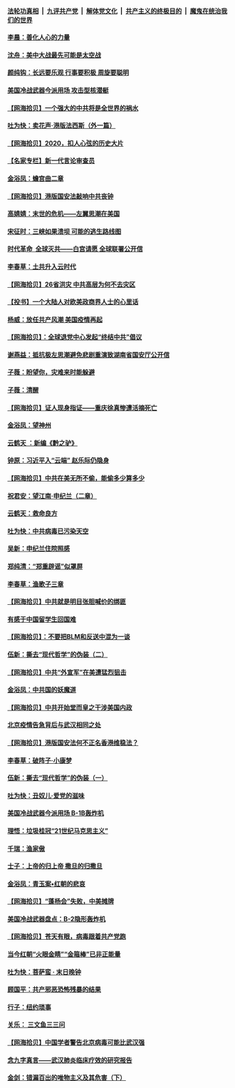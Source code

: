 ####  [法轮功真相](../../../../basic/blob/master/README.md?t=07050702) &nbsp;|&nbsp; [九评共产党](../../../../9ping.md/blob/master/README.md?t=07050702) &nbsp;|&nbsp; [解体党文化](../../../../jtdwh.md/blob/master/README.md?t=07050702)  &nbsp;|&nbsp; [共产主义的终极目的](../../../../gczydzjmd.md/blob/master/README.md?t=07050702) &nbsp;|&nbsp; [魔鬼在统治我们的世界](../../../../mgztzwmdsj.md/blob/master/README.md?t=07050702) 

#### [李晨：善化人心的力量](../pages/nsc993/n12232209.md?t=07050702) 

#### [沈舟：美中大战最先可能是太空战](../pages/nsc993/n12232144.md?t=07050702) 

#### [颜纯钩：长远要乐观 行事要积极 周旋要聪明](../pages/nsc993/n12231992.md?t=07050702) 

#### [美国冷战武器今派用场 攻击型核潜艇](../pages/nsc993/n12231191.md?t=07050702) 

#### [【网海拾贝】一个强大的中共将是全世界的祸水](../pages/nsc993/n12231562.md?t=07050702) 

#### [吐为快：卖花声‧港版法西斯（外一篇）](../pages/nsc993/n12229898.md?t=07050702) 

#### [【网海拾贝】2020，扣人心弦的历史大片](../pages/nsc993/n12229171.md?t=07050702) 

#### [【名家专栏】新一代言论审查员](../pages/nsc993/n12227794.md?t=07050702) 

#### [金浴凤：蟾宫曲二章](../pages/nsc993/n12228984.md?t=07050702) 

#### [【网海拾贝】港版国安法敲响中共丧钟](../pages/nsc993/n12226956.md?t=07050702) 

#### [高婧婧：末世的危机——左翼思潮在美国](../pages/nsc993/n12226818.md?t=07050702) 

#### [宋征时：三峡如果溃坝 可能的逃生路线图](../pages/nsc993/n12226226.md?t=07050702) 

#### [时代革命  全球灭共——白宫请愿 全球联署公开信](../pages/nsc993/n12226179.md?t=07050702) 

#### [李春草：土共升入云时代](../pages/nsc993/n12223920.md?t=07050702) 

#### [【网海拾贝】26省洪灾 中共高层为何不去灾区](../pages/nsc993/n12223360.md?t=07050702) 

#### [【投书】一个大陆人对欧美政商界人士的心里话](../pages/nsc993/n12221489.md?t=07050702) 

#### [杨威：放任共产风潮 美国疫情再起](../pages/nsc993/n12220695.md?t=07050702) 

#### [【网海拾贝】：全球退党中心发起“终结中共”倡议](../pages/nsc993/n12220970.md?t=07050702) 

#### [谢燕益：抵抗极左思潮避免悲剧重演致湖南省国安厅公开信](../pages/nsc993/n12218887.md?t=07050702) 

#### [子薇：盼望你，灾难来时能躲避](../pages/nsc993/n12218425.md?t=07050702) 

#### [子薇：清醒](../pages/nsc993/n12218396.md?t=07050702) 

#### [【网海拾贝】证人现身指证——重庆徐真惨遭活摘死亡](../pages/nsc993/n12218278.md?t=07050702) 

#### [金浴凤：望神州](../pages/nsc993/n12218049.md?t=07050702) 

#### [云鹤天 ：新编《黔之驴》](../pages/nsc993/n12218038.md?t=07050702) 

#### [钟原：习近平入“云端” 赵乐际仍隐身](../pages/nsc993/n12217720.md?t=07050702) 

#### [【网海拾贝】中共在美无所不偷，能偷多少算多少](../pages/nsc993/n12216875.md?t=07050702) 

#### [祝君安：望江南·申纪兰（二章）](../pages/nsc993/n12216556.md?t=07050702) 

#### [云鹤天：救命良方](../pages/nsc993/n12216543.md?t=07050702) 

#### [吐为快：中共病毒已污染天空](../pages/nsc993/n12215786.md?t=07050702) 

#### [吴新：申纪兰住院照感](../pages/nsc993/n12215730.md?t=07050702) 

#### [郑纯清：“郑重辟谣”似罩屏](../pages/nsc993/n12215700.md?t=07050702) 

#### [李春草：渔歌子三章](../pages/nsc993/n12215653.md?t=07050702) 

#### [【网海拾贝】中共就是明目张胆喊价的绑匪](../pages/nsc993/n12215381.md?t=07050702) 

#### [有感于中国留学生回国难](../pages/nsc993/n12212960.md?t=07050702) 

#### [【网海拾贝】：不要把BLM和反送中混为一谈](../pages/nsc993/n12213076.md?t=07050702) 

#### [伍新：撕去“现代哲学”的伪装（二）](../pages/nsc993/n12211310.md?t=07050702) 

#### [【网海拾贝】中共“外宣军”在美遭猛烈狙击](../pages/nsc993/n12211190.md?t=07050702) 

#### [金浴凤：中共国的妖魔道](../pages/nsc993/n12208163.md?t=07050702) 

#### [【网海拾贝】中共开始堂而皇之干涉美国内政](../pages/nsc993/n12205646.md?t=07050702) 

#### [北京疫情告急背后与武汉相同之处](../pages/nsc993/n12201610.md?t=07050702) 

#### [【网海拾贝】港版国安法何不正名香港维稳法？](../pages/nsc993/n12203675.md?t=07050702) 

#### [李春草：破阵子·小康梦](../pages/nsc993/n12202996.md?t=07050702) 

#### [伍新：撕去“现代哲学”的伪装（一）](../pages/nsc993/n12202666.md?t=07050702) 

#### [吐为快：丑奴儿·爱党的滋味](../pages/nsc993/n12202630.md?t=07050702) 

#### [美国冷战武器今派用场 B-1B轰炸机](../pages/nsc993/n12202368.md?t=07050702) 

#### [理悟：垃圾桂冠“21世纪马克思主义”](../pages/nsc993/n12201220.md?t=07050702) 

#### [千瑞：渔家傲](../pages/nsc993/n12201174.md?t=07050702) 

#### [士子：上帝的归上帝 撒旦的归撒旦](../pages/nsc993/n12199902.md?t=07050702) 

#### [金浴凤：青玉案•红朝的悲哀](../pages/nsc993/n12199650.md?t=07050702) 

#### [【网海拾贝】“蓬杨会”失败，中美摊牌](../pages/nsc993/n12199598.md?t=07050702) 

#### [美国冷战武器盘点：B-2隐形轰炸机](../pages/nsc993/n12199226.md?t=07050702) 

#### [【网海拾贝】苍天有眼，病毒跟着共产党跑](../pages/nsc993/n12197648.md?t=07050702) 

#### [当今红朝“火眼金睛”“金箍棒”已非正能量](../pages/nsc993/n12196834.md?t=07050702) 

#### [吐为快：菩萨蛮 · 末日晚钟](../pages/nsc993/n12196689.md?t=07050702) 

#### [顾国平：共产邪恶恐怖残暴的结果](../pages/nsc993/n12195238.md?t=07050702) 

#### [行子：纽约琐事](../pages/nsc993/n12194752.md?t=07050702) 

#### [关乐： 三文鱼三三问](../pages/nsc993/n12194626.md?t=07050702) 

#### [【网海拾贝】中国学者警告北京病毒可能比武汉强](../pages/nsc993/n12193964.md?t=07050702) 

#### [念九字真言——武汉肺炎临床疗效的研究报告](../pages/nsc993/n12190804.md?t=07050702) 

#### [金剑：错漏百出的唯物主义及其危害（下）](../pages/nsc993/n12191909.md?t=07050702) 

